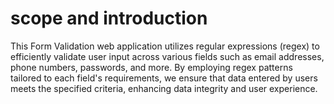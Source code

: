 # scope and introduction
This Form Validation web application utilizes regular expressions (regex) to efficiently validate user input across various fields such as email addresses, phone numbers, passwords, and more. By employing regex patterns tailored to each field's requirements, we ensure that data entered by users meets the specified criteria, enhancing data integrity and user experience.



